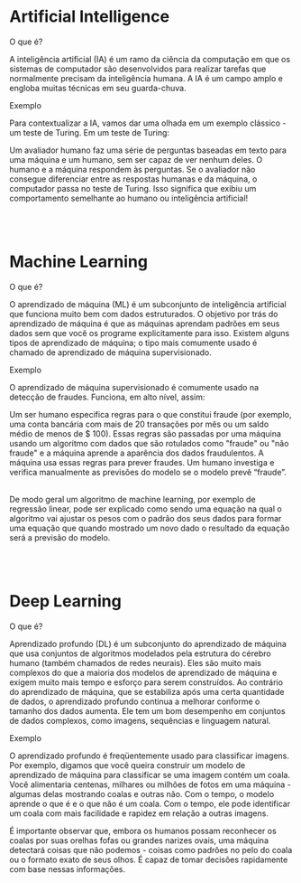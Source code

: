 # Artificial Intelligence

O que é?

A inteligência artificial (IA) é um ramo da ciência da computação em que os sistemas de computador são desenvolvidos para realizar tarefas que normalmente precisam da inteligência humana. A IA é um campo amplo e engloba muitas técnicas em seu guarda-chuva. 



Exemplo

Para contextualizar a IA, vamos dar uma olhada em um exemplo clássico - um teste de Turing. Em um teste de Turing:

Um avaliador humano faz uma série de perguntas baseadas em texto para uma máquina e um humano, sem ser capaz de ver nenhum deles. 
O humano e a máquina respondem às perguntas.
Se o avaliador não consegue diferenciar entre as respostas humanas e da máquina, o computador passa no teste de Turing. Isso significa que exibiu um comportamento semelhante ao humano ou inteligência artificial!

<br><br>
# Machine Learning

O que é?

O aprendizado de máquina (ML) é um subconjunto de inteligência artificial que funciona muito bem com dados estruturados. O objetivo por trás do aprendizado de máquina é que as máquinas aprendam padrões em seus dados sem que você os programe explicitamente para isso. Existem alguns tipos de aprendizado de máquina; o tipo mais comumente usado é chamado de aprendizado de máquina supervisionado. 


Exemplo

O aprendizado de máquina supervisionado é comumente usado na detecção de fraudes. Funciona, em alto nível, assim:

Um ser humano especifica regras para o que constitui fraude (por exemplo, uma conta bancária com mais de 20 transações por mês ou um saldo médio de menos de $ 100). 
Essas regras são passadas por uma máquina usando um algoritmo com dados que são rotulados como "fraude" ou "não fraude" e a máquina aprende a aparência dos dados fraudulentos. 
A máquina usa essas regras para prever fraudes.
Um humano investiga e verifica manualmente as previsões do modelo se o modelo prevê “fraude”. 
<br><br>

De modo geral um algoritmo de machine learning, por exemplo de regressão linear, pode ser explicado como sendo uma equação na qual o algoritmo vai ajustar os pesos com o padrão dos seus dados para formar uma equação que quando mostrado um novo dado o resultado da equação será a previsão do modelo.

<br><br>
# Deep Learning

O que é?

Aprendizado profundo (DL) é um subconjunto do aprendizado de máquina que usa conjuntos de algoritmos modelados pela estrutura do cérebro humano (também chamados de redes neurais). Eles são muito mais complexos do que a maioria dos modelos de aprendizado de máquina e exigem muito mais tempo e esforço para serem construídos. Ao contrário do aprendizado de máquina, que se estabiliza após uma certa quantidade de dados, o aprendizado profundo continua a melhorar conforme o tamanho dos dados aumenta. Ele tem um bom desempenho em conjuntos de dados complexos, como imagens, sequências e linguagem natural. 



Exemplo

O aprendizado profundo é freqüentemente usado para classificar imagens. Por exemplo, digamos que você queira construir um modelo de aprendizado de máquina para classificar se uma imagem contém um coala. Você alimentaria centenas, milhares ou milhões de fotos em uma máquina - algumas delas mostrando coalas e outras não. Com o tempo, o modelo aprende o que é e o que não é um coala. Com o tempo, ele pode identificar um coala com mais facilidade e rapidez em relação a outras imagens. 



É importante observar que, embora os humanos possam reconhecer os coalas por suas orelhas fofas ou grandes narizes ovais, uma máquina detectará coisas que não podemos - coisas como padrões no pelo do coala ou o formato exato de seus olhos. É capaz de tomar decisões rapidamente com base nessas informações.
